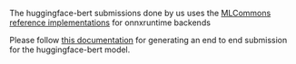 The huggingface-bert submissions done by us uses the [MLCommons reference implementations](https://github.com/mlcommons/ck/tree/master/cm-mlops/script/app-mlperf-inference-reference) for onnxruntime backends

Please follow [this documentation](https://github.com/mlcommons/ck/blob/master/cm-mlops/challenge/optimize-mlperf-inference-v3.0-2023/docs/generate-huggingface-bert-submission.md) for generating an end to end submission for the huggingface-bert model.
